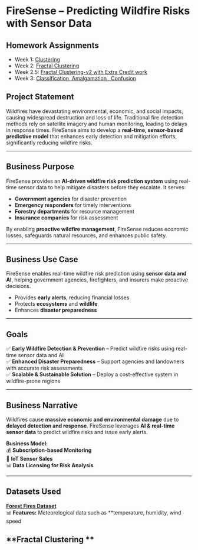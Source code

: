 # FireSense – Predicting Wildfire Risks with Sensor Data  

## **Homework Assignments**
- Week 1: [Clustering](https://colab.research.google.com/drive/1QuO7C2bt-7aGbjcZq2EQq09zc_87ZxTz?usp=sharing)
- Week 2: [Fractal Clustering](https://colab.research.google.com/drive/1G5q0ogCHYoxLIJ4jxZc7jGOZWbpMhwTE?usp=sharing)
- Week 2.5: [Fractal Clustering-v2 with Extra Credit work](https://colab.research.google.com/drive/1_suDzX6B7FMCqtmYctUR8ZJZt4Vvk_EE?usp=sharing)
- Week 3: [Classification, Amalgamation , Confusion](https://colab.research.google.com/drive/1cfJxhrfW1GY0B_3D8WOnxxmjfq6IjoCX?usp=sharing)

## **Project Statement**  
Wildfires have devastating environmental, economic, and social impacts, causing widespread destruction and loss of life. Traditional fire detection methods rely on satellite imagery and human monitoring, leading to delays in response times. FireSense aims to develop a **real-time, sensor-based predictive model** that enhances early detection and mitigation efforts, significantly reducing wildfire risks.

---

## **Business Purpose**  
FireSense provides an **AI-driven wildfire risk prediction system** using real-time sensor data to help mitigate disasters before they escalate. It serves:  
- **Government agencies** for disaster prevention  
- **Emergency responders** for timely interventions  
- **Forestry departments** for resource management  
- **Insurance companies** for risk assessment  

By enabling **proactive wildfire management**, FireSense reduces economic losses, safeguards natural resources, and enhances public safety.

---

## **Business Use Case**  
FireSense enables real-time wildfire risk prediction using **sensor data and AI**, helping government agencies, firefighters, and insurers make proactive decisions.  
- Provides **early alerts**, reducing financial losses  
- Protects **ecosystems** and **wildlife**  
- Enhances **disaster preparedness**  

---

## **Goals**
✅ **Early Wildfire Detection & Prevention** – Predict wildfire risks using real-time sensor data and AI  
✅ **Enhanced Disaster Preparedness** – Support agencies and landowners with accurate risk assessments  
✅ **Scalable & Sustainable Solution** – Deploy a cost-effective system in wildfire-prone regions  

---

## **Business Narrative**  
Wildfires cause **massive economic and environmental damage** due to **delayed detection and response**. FireSense leverages **AI & real-time sensor data** to predict wildfire risks and issue early alerts.  

**Business Model:**  
💰 **Subscription-based Monitoring**  
📡 **IoT Sensor Sales**  
📊 **Data Licensing for Risk Analysis**  

---

## **Datasets Used**  
**[Forest Fires Dataset](https://archive.ics.uci.edu/dataset/162/forest+fires)**  
📊 **Features:** Meteorological data such as **temperature, humidity, wind speed


## **Fractal Clustering **  


